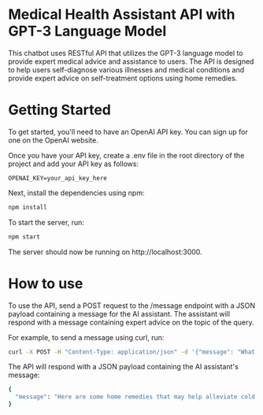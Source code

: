 # Medical Health Assistant API with GPT-3 Language Model
This chatbot uses RESTful API that utilizes the GPT-3 language model to provide expert medical advice and assistance to users. The API is designed to help users self-diagnose various illnesses and medical conditions and provide expert advice on self-treatment options using home remedies.

# Getting Started
To get started, you'll need to have an OpenAI API key. You can sign up for one on the OpenAI website.

Once you have your API key, create a .env file in the root directory of the project and add your API key as follows: 

``` 
OPENAI_KEY=your_api_key_here 
```

Next, install the dependencies using npm:

```bash
npm install
```

To start the server, run:

```bash
npm start
```

The server should now be running on http://localhost:3000.

# How to use
To use the API, send a POST request to the /message endpoint with a JSON payload containing a message for the AI assistant. The assistant will respond with a message containing expert advice on the topic of the query.

For example, to send a message using curl, run:

```bash
curl -X POST -H "Content-Type: application/json" -d '{"message": "What are some home remedies for a cold?"}' http://localhost:3000/message
```

The API will respond with a JSON payload containing the AI assistant's message:

```bash
{
  "message": "Here are some home remedies that may help alleviate cold symptoms:\n- Drink plenty of fluids\n- Get plenty of rest\n- Use a humidifier\n- Take over-the-counter medications like acetaminophen or ibuprofen for pain and fever"
}
```



